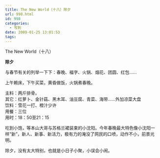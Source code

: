 ```yaml
---
title: The New World（十八）除夕
url: 998.html
id: 998
categories:
  - 写到
date: 2009-01-25 13:01:53
tags:
---
```


The New World（十八）  
  

**除夕**

  
与春节有关的列举一下下：春晚、福字、火锅、烟花、团圆、红包……  
  
上午赖床，下午买菜，黄昏做饭，火锅煮春晚。  
  
主料：两斤排骨。  
其它：红萝卜、金针菇、黑木耳、油豆腐、青菜、海带……外加凉菜大盘  
饮料：雪花一打、橙汁少许  
用餐：三位  
用时：18：50至21：15  
  
吃到小饱，等本山大哥与苏格兰裙装束的小沈阳。今年春晚最大特色像小沈阳一样“新”，新人、新事、新活力，极有力的淹没了网民的口喷，动作不小，前景光明。  
  
除夕，没有太大特别，也就是小日子小聚，小误会小闹。